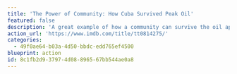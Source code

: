 ```yaml
---
title: 'The Power of Community: How Cuba Survived Peak Oil'
featured: false
description: 'A great example of how a community can survive the oil apocalypse. Cubans were on the edge of starvation due to the oil crisis - the average Cuban lost 20 pounds. The Cuban people helped avert disaster from the bottom up by reclaiming land everywhere and began growing vegetables on them. Here we see the importance of recovering lost knowledge to ensure communal survival.'
action_url: 'https://www.imdb.com/title/tt0814275/'
categories:
  - 49f0ae64-b03a-4d50-bbdc-edd765ef4500
blueprint: action
id: 8c1fb2d9-3797-4d08-8965-67bb544ae0a8
---
```

